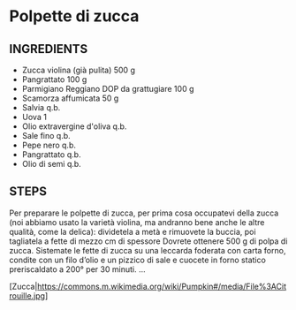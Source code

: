 # Polpette di zucca

## INGREDIENTS
* Zucca violina (già pulita) 500 g 
* Pangrattato 100 g 
* Parmigiano Reggiano DOP da grattugiare 100 g 
* Scamorza affumicata 50 g 
* Salvia q.b. 
* Uova 1 
* Olio extravergine d'oliva q.b. 
* Sale fino q.b. 
* Pepe nero q.b.
* Pangrattato q.b.
* Olio di semi q.b.

## STEPS
Per preparare le polpette di zucca, per prima cosa occupatevi della zucca (noi abbiamo usato la varietà violina, ma andranno bene anche le altre qualità, come la delica): dividetela a metà e rimuovete la buccia, poi tagliatela a fette di mezzo cm di spessore Dovrete ottenere 500 g di polpa di zucca. Sistemate le fette di zucca su una leccarda foderata con carta forno, condite con un filo d’olio e un pizzico di sale e cuocete in forno statico preriscaldato a 200° per 30 minuti.
...

[Zucca|https://commons.m.wikimedia.org/wiki/Pumpkin#/media/File%3ACitrouille.jpg]

